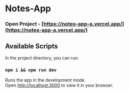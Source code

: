# Notes-App

### Open Project - [https://notes-app-a.vercel.app/](https://notes-app-a.vercel.app/)

## Available Scripts

In the project directory, you can run:

### `npm i && npm run dev`

Runs the app in the development mode.\
Open [http://localhost:3000](http://localhost:3000) to view it in your browser.
